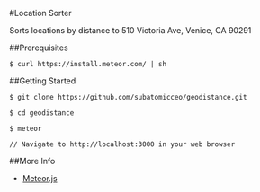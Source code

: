 #Location Sorter

Sorts locations by distance to 510 Victoria Ave, Venice, CA 90291

##Prerequisites

```
$ curl https://install.meteor.com/ | sh
```

##Getting Started
```
$ git clone https://github.com/subatomicceo/geodistance.git

$ cd geodistance

$ meteor 

// Navigate to http://localhost:3000 in your web browser

```

##More Info

 - [Meteor.js](https://www.meteor.com/install)